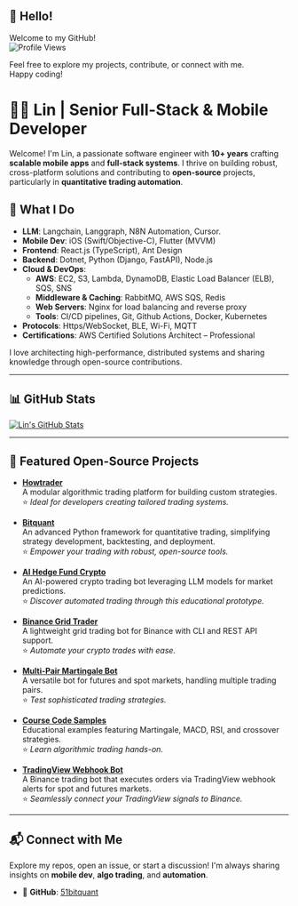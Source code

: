## 👋 Hello!

Welcome to my GitHub!  
![Profile Views](https://profile-counter.glitch.me/51bitquant/count.svg)

Feel free to explore my projects, contribute, or connect with me.  
Happy coding!
# 👨‍💻 Lin | Senior Full-Stack & Mobile Developer

Welcome! I'm Lin, a passionate software engineer with **10+ years** crafting **scalable mobile apps** and **full-stack systems**. I thrive on building robust, cross-platform solutions and contributing to **open-source** projects, particularly in **quantitative trading automation**.

## 🚀 What I Do
- **LLM**: Langchain, Langgraph, N8N Automation, Cursor.
- **Mobile Dev**: iOS (Swift/Objective-C), Flutter (MVVM)
- **Frontend**: React.js (TypeScript), Ant Design
- **Backend**: Dotnet, Python (Django, FastAPI), Node.js
- **Cloud & DevOps**:
  - **AWS**: EC2, S3, Lambda, DynamoDB, Elastic Load Balancer (ELB), SQS, SNS
  - **Middleware & Caching**: RabbitMQ, AWS SQS, Redis
  - **Web Servers**: Nginx for load balancing and reverse proxy
  - **Tools**: CI/CD pipelines, Git, Github Actions, Docker, Kubernetes
- **Protocols**: Https/WebSocket, BLE, Wi-Fi, MQTT
- **Certifications**: AWS Certified Solutions Architect – Professional

I love architecting high-performance, distributed systems and sharing knowledge through open-source contributions.

---

## 📊 GitHub Stats

[![Lin's GitHub Stats](https://github-readme-stats.vercel.app/api?username=51bitquant&show_icons=true&theme=tokyonight)](https://github.com/51bitquant)

---

## 🌟 Featured Open-Source Projects

- **[Howtrader](https://github.com/51bitquant/howtrader)**  
  A modular algorithmic trading platform for building custom strategies.  
  ⭐ *Ideal for developers creating tailored trading systems.*

- **[Bitquant](https://github.com/51bitquant/bitquant)**  
  An advanced Python framework for quantitative trading, simplifying strategy development, backtesting, and deployment.  
  ⭐ *Empower your trading with robust, open-source tools.*

- **[AI Hedge Fund Crypto](https://github.com/51bitquant/ai-hedge-fund-crypto)**  
  An AI-powered crypto trading bot leveraging LLM models for market predictions.  
  ⭐ *Discover automated trading through this educational prototype.*

- **[Binance Grid Trader](https://github.com/51bitquant/binance_grid_trader)**  
  A lightweight grid trading bot for Binance with CLI and REST API support.  
  ⭐ *Automate your crypto trades with ease.*

- **[Multi-Pair Martingale Bot](https://github.com/51bitquant/multi_pairs_martingale_bot)**  
  A versatile bot for futures and spot markets, handling multiple trading pairs.  
  ⭐ *Test sophisticated trading strategies.*

- **[Course Code Samples](https://github.com/51bitquant/course_codes)**  
  Educational examples featuring Martingale, MACD, RSI, and crossover strategies.  
  ⭐ *Learn algorithmic trading hands-on.*

- **[TradingView Webhook Bot](https://github.com/51bitquant/binance-tradingview-webhook-bot)**  
  A Binance trading bot that executes orders via TradingView webhook alerts for spot and futures markets.  
  ⭐ *Seamlessly connect your TradingView signals to Binance.*
---

## 📬 Connect with Me

Explore my repos, open an issue, or start a discussion! I'm always sharing insights on **mobile dev**, **algo trading**, and **automation**.
- 🔗 **GitHub**: [51bitquant](https://github.com/51bitquant)
